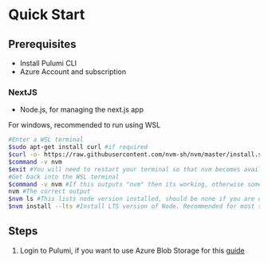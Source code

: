 # Quick Start

## Prerequisites

* Install Pulumi CLI
* Azure Account and subscription

### NextJS

* Node.js, for managing the next.js app

For windows, recommended to run using WSL
<!-- TODO: Move this to it's own page -->
```bash
#Enter a WSL terminal
$sudo apt-get install curl #if required
$curl -o- https://raw.githubusercontent.com/nvm-sh/nvm/master/install.sh | bash #nvm is node version manager, this will be used to manage your node version
$command -v nvm
$exit #You will need to restart your terminal so that nvm becomes available sometimes
#Get back into the WSL terminal
$command -v nvm #If this outputs "nvm" then its working, otherwise something is probably wrong
nvm #The correct output
$nvm ls #This lists node version installed, should be none if you are doing this for the first time
$nvm install --lts #Install LTS version of Node. Recommended for most scenarios

```
## Steps

1. Login to Pulumi, if you want to use Azure Blob Storage for this [guide](pulumi_azure_backend.azcli)